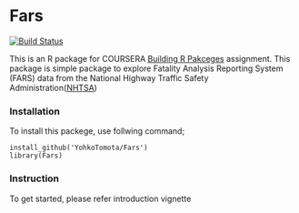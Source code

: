 # Fars

[![Build Status](https://travis-ci.org/YohkoTomota/Fars.svg?branch=master)](https://travis-ci.org/YohkoTomota/Fars)

This is an R package for COURSERA [Building R Pakceges](https://www.coursera.org/learn/r-packages/home/welcome) assignment. 
This package is simple package to explore Fatality Analysis Reporting System (FARS) data from the National Highway Traffic Safety Administration([NHTSA](https://crashstats.nhtsa.dot.gov/#/DocumentTypeList/4))

### Installation

To install this packege, use follwing command;

```{r}
install_github('YohkoTomota/Fars')
library(Fars)
```

### Instruction

To get started, please refer introduction vignette


